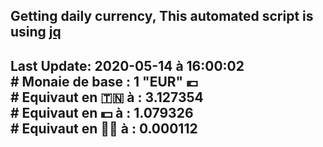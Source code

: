 ## Getting daily currency, This automated script is using [jq](https://stedolan.github.io/jq/)
## Last Update:  2020-05-14 à 16:00:02 </br># Monaie de base : 1 "EUR" 💶 </br> # Equivaut en 🇹🇳 à :  3.127354 </br> # Equivaut en 💵 à : 1.079326</br> # Equivaut en 🐱‍💻 à :  0.000112
